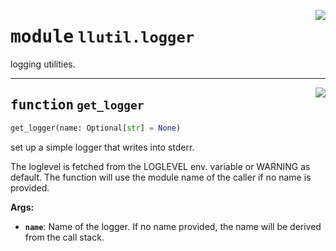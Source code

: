 <!-- markdownlint-disable -->

<a href="https://github.com/tjyuyao/ice-learn/blob/main/ice/llutil/logger.py#L0"><img align="right" style="float:right;" src="https://img.shields.io/badge/-source-cccccc?style=flat-square"></a>

# <kbd>module</kbd> `llutil.logger`
logging utilities.





---

<a href="https://github.com/tjyuyao/ice-learn/blob/main/ice/llutil/logger.py#L41"><img align="right" style="float:right;" src="https://img.shields.io/badge/-source-cccccc?style=flat-square"></a>

## <kbd>function</kbd> `get_logger`

```python
get_logger(name: Optional[str] = None)
```

set up a simple logger that writes into stderr. 


The loglevel is fetched from the LOGLEVEL
env. variable or WARNING as default. The function will use the
module name of the caller if no name is provided.




**Args:**


 - <b>`name`</b>:  Name of the logger. If no name provided, the name will
 be derived from the call stack.






